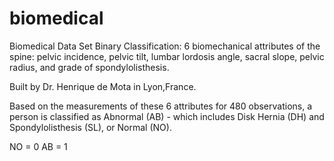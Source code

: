 # biomedical
Biomedical Data Set Binary Classification: 6 biomechanical attributes of the spine: pelvic incidence, pelvic tilt, lumbar lordosis angle, sacral slope, pelvic radius, and grade of spondylolisthesis.

Built by Dr. Henrique de Mota in Lyon,France.

Based on the measurements of these 6 attributes for 480 observations, a person is classified as Abnormal (AB) - which includes Disk Hernia (DH) and Spondylolisthesis (SL), or Normal (NO). 

NO = 0
AB = 1
